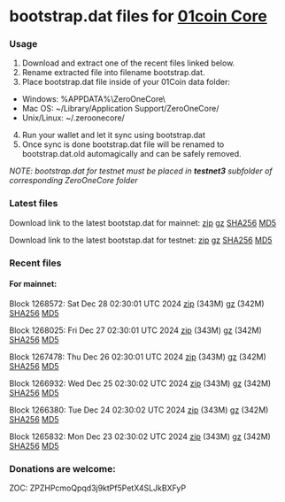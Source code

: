 # bootstrap.dat files for [01coin Core](https://01coin.io)

### Usage

1. Download and extract one of the recent files linked below.
2. Rename extracted file into filename bootstrap.dat.
3. Place bootstrap.dat file inside of your 01Coin data folder:
 - Windows: %APPDATA%\ZeroOneCore\
 - Mac OS: ~/Library/Application Support/ZeroOneCore/
 - Unix/Linux: ~/.zeroonecore/
4. Run your wallet and let it sync using bootstrap.dat
5. Once sync is done bootstrap.dat file will be renamed to bootstrap.dat.old automagically and can be safely removed.

_NOTE: bootstrap.dat for testnet must be placed in **testnet3** subfolder of corresponding ZeroOneCore folder_

### Latest files
Download link to the latest bootstap.dat for mainnet: [zip](https://files.01coin.io/mainnet/bootstrap.dat.zip) [gz](https://files.01coin.io/mainnet/bootstrap.dat.tar.gz) [SHA256](https://files.01coin.io/mainnet/sha256.txt) [MD5](https://files.01coin.io/mainnet/md5.txt)

Download link to the latest bootstap.dat for testnet: [zip](https://files.01coin.io/testnet/bootstrap.dat.zip) [gz](https://files.01coin.io/testnet/bootstrap.dat.tar.gz) [SHA256](https://files.01coin.io/testnet/sha256.txt) [MD5](https://files.01coin.io/testnet/md5.txt)

### Recent files

#### For mainnet:

Block 1268572: Sat Dec 28 02:30:01 UTC 2024 [zip](https://files.01coin.io/mainnet/2024-12-28/bootstrap.dat.zip) (343M) [gz](https://files.01coin.io/mainnet/2024-12-28/bootstrap.dat.tar.gz) (342M) [SHA256](https://files.01coin.io/mainnet/2024-12-28/sha256.txt) [MD5](https://files.01coin.io/mainnet/2024-12-28/md5.txt)

Block 1268025: Fri Dec 27 02:30:01 UTC 2024 [zip](https://files.01coin.io/mainnet/2024-12-27/bootstrap.dat.zip) (343M) [gz](https://files.01coin.io/mainnet/2024-12-27/bootstrap.dat.tar.gz) (342M) [SHA256](https://files.01coin.io/mainnet/2024-12-27/sha256.txt) [MD5](https://files.01coin.io/mainnet/2024-12-27/md5.txt)

Block 1267478: Thu Dec 26 02:30:01 UTC 2024 [zip](https://files.01coin.io/mainnet/2024-12-26/bootstrap.dat.zip) (343M) [gz](https://files.01coin.io/mainnet/2024-12-26/bootstrap.dat.tar.gz) (342M) [SHA256](https://files.01coin.io/mainnet/2024-12-26/sha256.txt) [MD5](https://files.01coin.io/mainnet/2024-12-26/md5.txt)

Block 1266932: Wed Dec 25 02:30:02 UTC 2024 [zip](https://files.01coin.io/mainnet/2024-12-25/bootstrap.dat.zip) (343M) [gz](https://files.01coin.io/mainnet/2024-12-25/bootstrap.dat.tar.gz) (342M) [SHA256](https://files.01coin.io/mainnet/2024-12-25/sha256.txt) [MD5](https://files.01coin.io/mainnet/2024-12-25/md5.txt)

Block 1266380: Tue Dec 24 02:30:02 UTC 2024 [zip](https://files.01coin.io/mainnet/2024-12-24/bootstrap.dat.zip) (343M) [gz](https://files.01coin.io/mainnet/2024-12-24/bootstrap.dat.tar.gz) (342M) [SHA256](https://files.01coin.io/mainnet/2024-12-24/sha256.txt) [MD5](https://files.01coin.io/mainnet/2024-12-24/md5.txt)

Block 1265832: Mon Dec 23 02:30:02 UTC 2024 [zip](https://files.01coin.io/mainnet/2024-12-23/bootstrap.dat.zip) (343M) [gz](https://files.01coin.io/mainnet/2024-12-23/bootstrap.dat.tar.gz) (342M) [SHA256](https://files.01coin.io/mainnet/2024-12-23/sha256.txt) [MD5](https://files.01coin.io/mainnet/2024-12-23/md5.txt)


### Donations are welcome:

ZOC: ZPZHPcmoQpqd3j9ktPf5PetX4SLJkBXFyP
